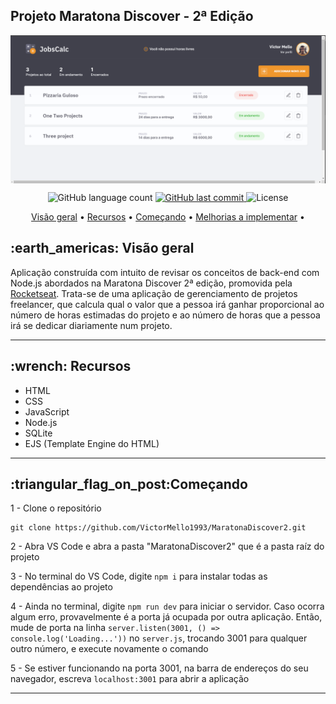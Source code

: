 ## Projeto Maratona Discover - 2ª Edição

<img src="./public/images/to_readme/HomePageDesktop.png" alt="Página inicial" align="center"/>

<p align="center">
  <img alt="GitHub language count" src="https://img.shields.io/github/languages/count/VictorMello1993/MaratonaDiscover2?color=FF0000">
  
  <a href="https://github.com/VictorMello1993/FlappyBird/commits/master">
    <img alt="GitHub last commit" src="https://img.shields.io/github/last-commit/VictorMello1993/MaratonaDiscover2?color=D3D3D3">
  </a> 
  
  <img alt="License" src="https://img.shields.io/badge/license-MIT-brightgreen">
   <a href="https://github.com/VictorMello1993/MaratonaDiscovery2/stargazers"></a>
</p>

<p align="center">
  <a href="#earth_americas-visão-geral">Visão geral</a> •
  <a href="#wrench-recursos">Recursos</a> •
  <a href="#triangular_flag_on_postcomeçando">Começando</a> •
  <a href="#melhorias-a-implementar">Melhorias a implementar</a> •  
</p>

<h2>:earth_americas: Visão geral</h2>
<p>Aplicação construída com intuito de revisar os conceitos de back-end com Node.js abordados na Maratona Discover 2ª edição, promovida pela<a href="https://rocketseat.com.br/"> Rocketseat</a>. Trata-se de uma aplicação de gerenciamento de projetos freelancer, que calcula qual o valor que a pessoa irá ganhar proporcional ao número de horas estimadas do projeto e ao número de horas que a pessoa irá se dedicar diariamente num projeto.</p>

---

<h2>:wrench: Recursos</h2>
<ul>
  <li>HTML</li>
  <li>CSS</li>
  <li>JavaScript</li>
  <li>Node.js</li>
  <li>SQLite</li>
  <li>EJS (Template Engine do HTML)</li>
</ul>

---

<h2>:triangular_flag_on_post:Começando</h2>

1 - Clone o repositório
```
git clone https://github.com/VictorMello1993/MaratonaDiscover2.git
```
2 - Abra VS Code e abra a pasta "MaratonaDiscover2" que é a pasta raíz do projeto

3 - No terminal do VS Code, digite `npm i` para instalar todas as dependências ao projeto

4 - Ainda no terminal, digite `npm run dev` para iniciar o servidor. Caso ocorra algum erro, provavelmente é a porta já ocupada por outra aplicação. Então, mude de porta na linha ```server.listen(3001, () => console.log('Loading...'))``` no ```server.js```, trocando 3001 para qualquer outro número, e execute novamente o comando

5 - Se estiver funcionando na porta 3001, na barra de endereços do seu navegador, escreva `localhost:3001` para abrir a aplicação

---



